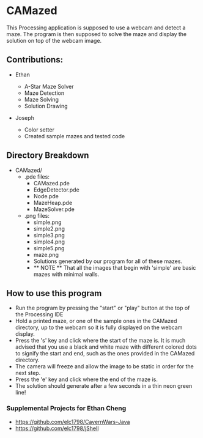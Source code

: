 # CAMazed

This Processing application is supposed to use a webcam and detect a maze. The
program is then supposed to solve the maze and display the solution on top of
the webcam image.

## Contributions:

+ Ethan
    + A-Star Maze Solver
    + Maze Detection
    + Maze Solving
    + Solution Drawing

+ Joseph
    + Color setter
    + Created sample mazes and tested code

## Directory Breakdown

+ CAMazed/
    + .pde files:
        + CAMazed.pde
        + EdgeDetector.pde
        + Node.pde
        + MazeHeap.pde
        + MazeSolver.pde
    + .png files:
        + simple.png
        + simple2.png
        + simple3.png
        + simple4.png
        + simple5.png
        + maze.png
        + Solutions generated by our program for all of these mazes.
        + ** NOTE ** That all the images that begin with 'simple' are basic
          mazes with minimal walls.

## How to use this program

+ Run the program by pressing the "start" or "play" button at the top of the
  Processing IDE
+ Hold a printed maze, or one of the sample ones in the CAMazed directory, up to
  the webcam so it is fully displayed on the webcam display.
+ Press the 's' key and click where the start of the maze is. It is much advised
  that you use a black and white maze with different colored dots to signify the
  start and end, such as the ones provided in the CAMazed directory.
+ The camera will freeze and allow the image to be static in order for the next
  step.
+ Press the 'e' key and click where the end of the maze is.
+ The solution should generate after a few seconds in a thin neon green line!

### Supplemental Projects for Ethan Cheng

+ https://github.com/elc1798/CavernWars-Java
+ https://github.com/elc1798/jShell

